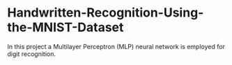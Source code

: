 # Handwritten-Recognition-Using-the-MNIST-Dataset
In this project a Multilayer Perceptron (MLP) neural network is employed for digit recognition.  
